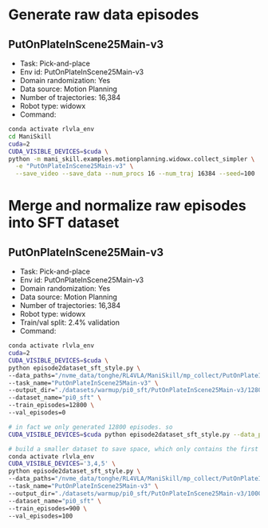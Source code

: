 
# Generate raw data episodes

## PutOnPlateInScene25Main-v3
* Task: Pick-and-place
* Env id: PutOnPlateInScene25Main-v3
* Domain randomization: Yes
* Data source: Motion Planning
* Number of trajectories: 16,384
* Robot type: widowx
* Command:
```bash
conda activate rlvla_env
cd ManiSkill
cuda=2
CUDA_VISIBLE_DEVICES=$cuda \
python -m mani_skill.examples.motionplanning.widowx.collect_simpler \
  -e "PutOnPlateInScene25Main-v3" \
  --save_video --save_data --num_procs 16 --num_traj 16384 --seed=100
```


# Merge and normalize raw episodes into SFT dataset 

## PutOnPlateInScene25Main-v3
* Task: Pick-and-place
* Env id: PutOnPlateInScene25Main-v3
* Domain randomization: Yes
* Data source: Motion Planning
* Number of trajectories: 16,384
* Robot type: widowx
* Train/val split: 2.4% validation
* Command:
```bash
conda activate rlvla_env
cuda=2
CUDA_VISIBLE_DEVICES=$cuda \
python episode2dataset_sft_style.py \
--data_paths="/nvme_data/tonghe/RL4VLA/ManiSkill/mp_collect/PutOnPlateInScene25Main-v3/12800/data" \
--task_name="PutOnPlateInScene25Main-v3" \
--output_dir="./datasets/warmup/pi0_sft/PutOnPlateInScene25Main-v3/12800" \
--dataset_name="pi0_sft" \
--train_episodes=12800 \
--val_episodes=0
```

```bash
# in fact we only generated 12800 episodes. so 
CUDA_VISIBLE_DEVICES=$cuda python episode2dataset_sft_style.py --data_paths="/nvme_data/tonghe/RL4VLA/ManiSkill/mp_collect/PutOnPlateInScene25Main-v3/16384/data" --task_name="PutOnPlateInScene25Main-v3" --output_dir="./datasets/warmup/pi0_sft/PutOnPlateInScene25Main-v3" --dataset_name="pi0_sft" --train_episodes=16000 --val_episodes=
```


```bash
# build a smaller dataset to save space, which only contains the first s1,000 episodes. 
conda activate rlvla_env
CUDA_VISIBLE_DEVICES='3,4,5' \
python episode2dataset_sft_style.py \
--data_paths="/nvme_data/tonghe/RL4VLA/ManiSkill/mp_collect/PutOnPlateInScene25Main-v3/12800/data" \
--task_name="PutOnPlateInScene25Main-v3" \
--output_dir="./datasets/warmup/pi0_sft/PutOnPlateInScene25Main-v3/1000" \
--dataset_name="pi0_sft" \
--train_episodes=900 \
--val_episodes=100
```


  
